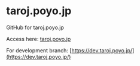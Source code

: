 # taroj.poyo.jp

GitHub for taroj.poyo.jp

Access here: [taroj.poyo.jp](https://taroj.poyo.jp "dev.taroj.poyo.jp for development")

For development branch: [https://dev.taroj.poyo.jp/](https://dev.taroj.poyo.jp/)
